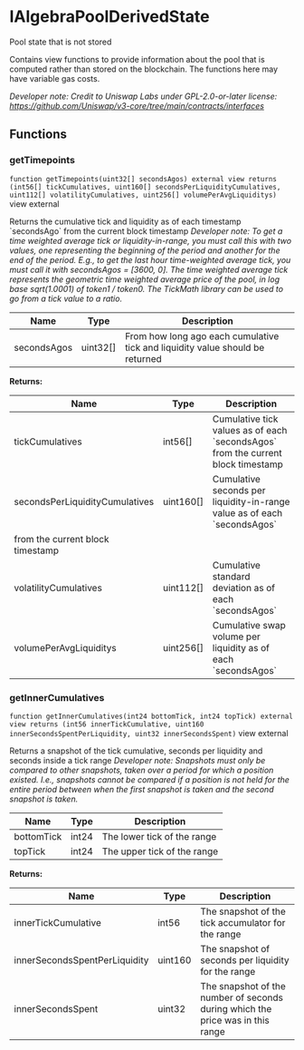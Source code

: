 

# IAlgebraPoolDerivedState


Pool state that is not stored

Contains view functions to provide information about the pool that is computed rather than stored on the
blockchain. The functions here may have variable gas costs.

*Developer note: Credit to Uniswap Labs under GPL-2.0-or-later license:
https://github.com/Uniswap/v3-core/tree/main/contracts/interfaces*




## Functions
### getTimepoints


`function getTimepoints(uint32[] secondsAgos) external view returns (int56[] tickCumulatives, uint160[] secondsPerLiquidityCumulatives, uint112[] volatilityCumulatives, uint256[] volumePerAvgLiquiditys)` view external

Returns the cumulative tick and liquidity as of each timestamp &#x60;secondsAgo&#x60; from the current block timestamp
*Developer note: To get a time weighted average tick or liquidity-in-range, you must call this with two values, one representing
the beginning of the period and another for the end of the period. E.g., to get the last hour time-weighted average tick,
you must call it with secondsAgos &#x3D; [3600, 0].
The time weighted average tick represents the geometric time weighted average price of the pool, in
log base sqrt(1.0001) of token1 / token0. The TickMath library can be used to go from a tick value to a ratio.*



| Name | Type | Description |
| ---- | ---- | ----------- |
| secondsAgos | uint32[] | From how long ago each cumulative tick and liquidity value should be returned |

**Returns:**

| Name | Type | Description |
| ---- | ---- | ----------- |
| tickCumulatives | int56[] | Cumulative tick values as of each &#x60;secondsAgos&#x60; from the current block timestamp |
| secondsPerLiquidityCumulatives | uint160[] | Cumulative seconds per liquidity-in-range value as of each &#x60;secondsAgos&#x60; from the current block timestamp |
| volatilityCumulatives | uint112[] | Cumulative standard deviation as of each &#x60;secondsAgos&#x60; |
| volumePerAvgLiquiditys | uint256[] | Cumulative swap volume per liquidity as of each &#x60;secondsAgos&#x60; |

### getInnerCumulatives


`function getInnerCumulatives(int24 bottomTick, int24 topTick) external view returns (int56 innerTickCumulative, uint160 innerSecondsSpentPerLiquidity, uint32 innerSecondsSpent)` view external

Returns a snapshot of the tick cumulative, seconds per liquidity and seconds inside a tick range
*Developer note: Snapshots must only be compared to other snapshots, taken over a period for which a position existed.
I.e., snapshots cannot be compared if a position is not held for the entire period between when the first
snapshot is taken and the second snapshot is taken.*



| Name | Type | Description |
| ---- | ---- | ----------- |
| bottomTick | int24 | The lower tick of the range |
| topTick | int24 | The upper tick of the range |

**Returns:**

| Name | Type | Description |
| ---- | ---- | ----------- |
| innerTickCumulative | int56 | The snapshot of the tick accumulator for the range |
| innerSecondsSpentPerLiquidity | uint160 | The snapshot of seconds per liquidity for the range |
| innerSecondsSpent | uint32 | The snapshot of the number of seconds during which the price was in this range |




